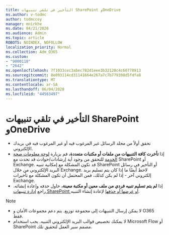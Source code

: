```yaml
---
title: التأخير في تلقي تنبيهات SharePoint وOneDrive
ms.author: v-todmc
author: todmccoy
manager: mnirkhe
ms.date: 04/21/2020
ms.audience: Admin
ms.topic: article
ROBOTS: NOINDEX, NOFOLLOW
localization_priority: Normal
ms.collection: Adm_O365
ms.custom:
- "9000118"
- "2642"
ms.openlocfilehash: 7f1033cec3abec782d1eee3b32128c4c60778913
ms.sourcegitcommit: 8e093114cd31141664e267a7c7b779398d5fdfa8
ms.translationtype: MT
ms.contentlocale: ar-SA
ms.lasthandoff: 06/04/2020
ms.locfileid: "44563497"
---
```

# <a name="delays-in-receiving-sharepoint-and-onedrive-alerts"></a>التأخير في تلقي تنبيهات SharePoint وOneDrive

- تحقق أولاً من مجلد الرسائل غير المرغوب فيه أو غير المرغوب فيه في بريدك الإلكتروني.
- إذا **تأخرت كافة التنبيهات من ملفات أو مكتبات متعددة،** قم بزيارة [لوحة معلومات صحة الخدمة](https://portal.office.com/adminportal/home?ref=/servicehealth) للتحقق من وجود أية إرشادات/حوادث قد تحدث مع SharePoint أو Exchange. قد تكون المشكلة مع إمكانية تنبيه SharePoint أو التأخير في رسائل البريد الإلكتروني من خلال Exchange. لاحظ أيضًا ما إذا كان يتم تسليم بريد إلكتروني آخر - إذا لم يكن كذلك، فمن المحتمل أن تكون المشكلة مع تأخيرات Exchange.
- إذا **لم يتم تسليم تنبيه فردي من ملف معين أو مكتبة معينة،** حاول حذفه وإعادة إنشائه. راجع [إدارة تنبيهات SharePoint أو عرضها أو حذفها](https://support.microsoft.com/office/99dfb19c-9a90-4a8c-aba1-aa8c8afb0de2) لإعادة إنشاء التنبيه.

> [!NOTE]
> - لا يمكن إرسال التنبيهات إلى مجموعة توزيع. يتم دعم مجموعات الأمان و O365 فقط.
> - لا يمكنك تخصيص قوالب البريد الإلكتروني التنبيه. يجب استخدام Microsoft Flow أو SharePoint مصمم سير العمل لتحقيق تلك.

